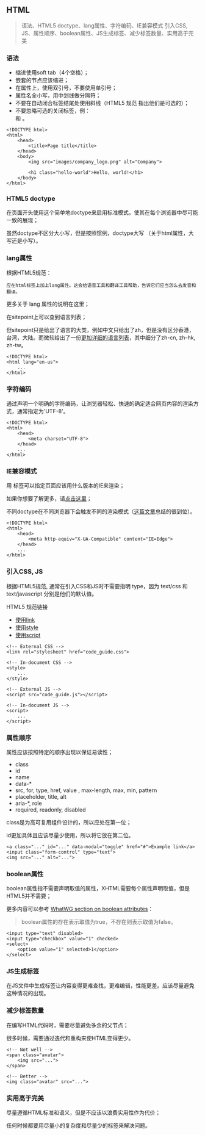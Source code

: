 HTML
------

> 语法、HTML5 doctype、lang属性、字符编码、IE兼容模式
> 引入CSS, JS、属性顺序、boolean属性、JS生成标签、减少标签数量、实用高于完美

### 语法

- 缩进使用soft tab（4个空格）；
- 嵌套的节点应该缩进；
- 在属性上，使用双引号，不要使用单引号；
- 属性名全小写，用中划线做分隔符；
- 不要在自动闭合标签结尾处使用斜线（HTML5 规范 指出他们是可选的）；
- 不要忽略可选的关闭标签，例：</li> 和 </body>。

```
<!DOCTYPE html>
<html>
    <head>
        <title>Page title</title>
    </head>
    <body>
        <img src="images/company_logo.png" alt="Company">

        <h1 class="hello-world">Hello, world!</h1>
    </body>
</html>
```

### HTML5 doctype

在页面开头使用这个简单地doctype来启用标准模式，使其在每个浏览器中尽可能一致的展现；

虽然doctype不区分大小写，但是按照惯例，doctype大写 （关于html属性，大写还是小写）。

### lang属性

根据HTML5规范：

    应在html标签上加上lang属性。这会给语音工具和翻译工具帮助，告诉它们应当怎么去发音和翻译。

更多关于 lang 属性的说明在这里；

在sitepoint上可以查到语言列表；

但sitepoint只是给出了语言的大类，例如中文只给出了zh，但是没有区分香港，台湾，大陆。而微软给出了一份[更加详细的语言列表](https://msdn.microsoft.com/en-us/library/ms533052(v=vs.85).aspx)，其中细分了zh-cn, zh-hk, zh-tw。
```
<!DOCTYPE html>
<html lang="en-us">
    ...
</html>
```

### 字符编码

通过声明一个明确的字符编码，让浏览器轻松、快速的确定适合网页内容的渲染方式，通常指定为'UTF-8'。

```
<!DOCTYPE html>
<html>
    <head>
        <meta charset="UTF-8">
    </head>
    ...
</html>
```

### IE兼容模式

用 <meta> 标签可以指定页面应该用什么版本的IE来渲染；

如果你想要了解更多，请[点击这里](http://stackoverflow.com/questions/6771258/whats-the-difference-if-meta-http-equiv-x-ua-compatible-content-ie-edge-e)；

不同doctype在不同浏览器下会触发不同的渲染模式（[这篇文章](https://hsivonen.fi/doctype/)总结的很到位）。
```
<!DOCTYPE html>
<html>
    <head>
        <meta http-equiv="X-UA-Compatible" content="IE=Edge">
    </head>
    ...
</html>
```

### 引入CSS, JS

根据HTML5规范, 通常在引入CSS和JS时不需要指明 type，因为 text/css 和 text/javascript 分别是他们的默认值。

HTML5 规范链接
- [使用link](http://www.w3.org/TR/2011/WD-html5-20110525/semantics.html#the-link-element)
- [使用style](http://www.w3.org/TR/2011/WD-html5-20110525/semantics.html#the-style-element)
- [使用script](http://www.w3.org/TR/2011/WD-html5-20110525/scripting-1.html#the-script-element)

```
<!-- External CSS -->
<link rel="stylesheet" href="code_guide.css">

<!-- In-document CSS -->
<style>
    ...
</style>

<!-- External JS -->
<script src="code_guide.js"></script>

<!-- In-document JS -->
<script>
    ...
</script>
```

### 属性顺序

属性应该按照特定的顺序出现以保证易读性；
- class
- id
- name
- data-*
- src, for, type, href, value , max-length, max, min, pattern
- placeholder, title, alt
- aria-*, role
- required, readonly, disabled

class是为高可复用组件设计的，所以应处在第一位；

id更加具体且应该尽量少使用，所以将它放在第二位。
```
<a class="..." id="..." data-modal="toggle" href="#">Example link</a>
<input class="form-control" type="text">
<img src="..." alt="...">
```

### boolean属性

boolean属性指不需要声明取值的属性，XHTML需要每个属性声明取值，但是HTML5并不需要；

更多内容可以参考 [WhatWG section on boolean attributes](http://www.whatwg.org/specs/web-apps/current-work/multipage/common-microsyntaxes.html#boolean-attributes)：

> boolean属性的存在表示取值为true，不存在则表示取值为false。

```
<input type="text" disabled>
<input type="checkbox" value="1" checked>
<select>
    <option value="1" selected>1</option>
</select>
```

### JS生成标签

在JS文件中生成标签让内容变得更难查找，更难编辑，性能更差。应该尽量避免这种情况的出现。

### 减少标签数量

在编写HTML代码时，需要尽量避免多余的父节点；

很多时候，需要通过迭代和重构来使HTML变得更少。
```
<!-- Not well -->
<span class="avatar">
    <img src="...">
</span>

<!-- Better -->
<img class="avatar" src="...">
```

### 实用高于完美

尽量遵循HTML标准和语义，但是不应该以浪费实用性作为代价；

任何时候都要用尽量小的复杂度和尽量少的标签来解决问题。
